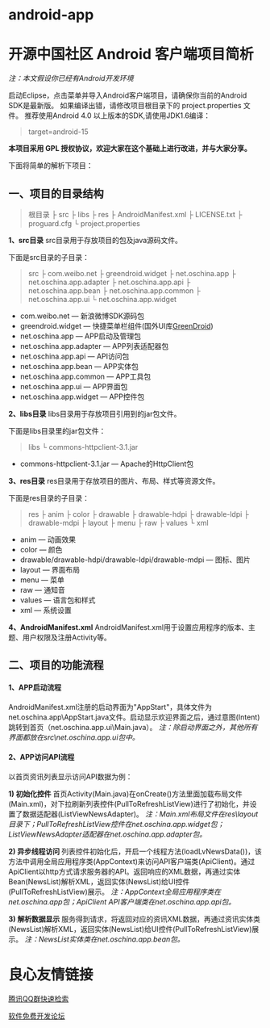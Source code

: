 android-app
===========

# **开源中国社区 Android 客户端项目简析** #

*注：本文假设你已经有Android开发环境*

启动Eclipse，点击菜单并导入Android客户端项目，请确保你当前的Android SDK是最新版。 
如果编译出错，请修改项目根目录下的 project.properties 文件。 
推荐使用Android 4.0 以上版本的SDK,请使用JDK1.6编译：

> target=android-15

**本项目采用 GPL 授权协议，欢迎大家在这个基础上进行改进，并与大家分享。**

下面将简单的解析下项目：

## **一、项目的目录结构** ##
> 根目录 
> ├ src 
> ├ libs 
> ├ res 
> ├ AndroidManifest.xml 
> ├ LICENSE.txt 
> ├ proguard.cfg 
> └ project.properties 

**1、src目录** 
src目录用于存放项目的包及java源码文件。

下面是src目录的子目录：
> src 
> ├ com.weibo.net 
> ├ greendroid.widget 
> ├ net.oschina.app 
> ├ net.oschina.app.adapter 
> ├ net.oschina.app.api 
> ├ net.oschina.app.bean 
> ├ net.oschina.app.common 
> ├ net.oschina.app.ui 
> └ net.oschina.app.widget 

- com.weibo.net — 新浪微博SDK源码包
- greendroid.widget — 快捷菜单栏组件(国外UI库[GreenDroid](http://www.oschina.net/p/greendroid))
- net.oschina.app — APP启动及管理包
- net.oschina.app.adapter — APP列表适配器包
- net.oschina.app.api — API访问包
- net.oschina.app.bean — APP实体包
- net.oschina.app.common — APP工具包
- net.oschina.app.ui — APP界面包
- net.oschina.app.widget — APP控件包


**2、libs目录** 
libs目录用于存放项目引用到的jar包文件。

下面是libs目录里的jar包文件：
> libs 
> └ commons-httpclient-3.1.jar 

- commons-httpclient-3.1.jar — Apache的HttpClient包

**3、res目录** 
res目录用于存放项目的图片、布局、样式等资源文件。

下面是res目录的子目录：
> res 
> ├ anim 
> ├ color 
> ├ drawable 
> ├ drawable-hdpi 
> ├ drawable-ldpi 
> ├ drawable-mdpi 
> ├ layout 
> ├ menu 
> ├ raw 
> ├ values 
> └ xml 

- anim — 动画效果
- color — 颜色
- drawable/drawable-hdpi/drawable-ldpi/drawable-mdpi — 图标、图片
- layout — 界面布局
- menu — 菜单
- raw — 通知音
- values — 语言包和样式
- xml — 系统设置

**4、AndroidManifest.xml** 
AndroidManifest.xml用于设置应用程序的版本、主题、用户权限及注册Activity等。

## **二、项目的功能流程** ##

#### 1、APP启动流程 ####
AndroidManifest.xml注册的启动界面为"AppStart"，具体文件为net.oschina.app\AppStart.java文件。启动显示欢迎界面之后，通过意图(Intent)跳转到首页（net.oschina.app.ui\Main.java）。 
*注：除启动界面之外，其他所有界面都放在src\net.oschina.app.ui包中。*

#### 2、APP访问API流程 ####

以首页资讯列表显示访问API数据为例：

**1) 初始化控件** 
首页Activity(Main.java)在onCreate()方法里面加载布局文件(Main.xml)，对下拉刷新列表控件(PullToRefreshListView)进行了初始化，并设置了数据适配器(ListViewNewsAdapter)。 
*注：Main.xml布局文件在res\layout目录下；PullToRefreshListView控件在net.oschina.app.widget包；ListViewNewsAdapter适配器在net.oschina.app.adapter包。*

**2) 异步线程访问** 
列表控件初始化后，开启一个线程方法(loadLvNewsData())，该方法中调用全局应用程序类(AppContext)来访问API客户端类(ApiClient)。通过ApiClient以http方式请求服务器的API。返回响应的XML数据，再通过实体Bean(NewsList)解析XML，返回实体(NewsList)给UI控件(PullToRefreshListView)展示。 
*注：AppContext全局应用程序类在net.oschina.app包；ApiClient API客户端类在net.oschina.app.api包。*

**3) 解析数据显示** 
服务得到请求，将返回对应的资讯XML数据，再通过资讯实体类(NewsList)解析XML，返回实体(NewsList)给UI控件(PullToRefreshListView)展示。 
*注：NewsList实体类在net.oschina.app.bean包。*

 # 良心友情链接

[腾讯QQ群快速检索](http://u.720life.cn/s/8cf73f7c)

[软件免费开发论坛](http://u.720life.cn/s/bbb01dc0)
